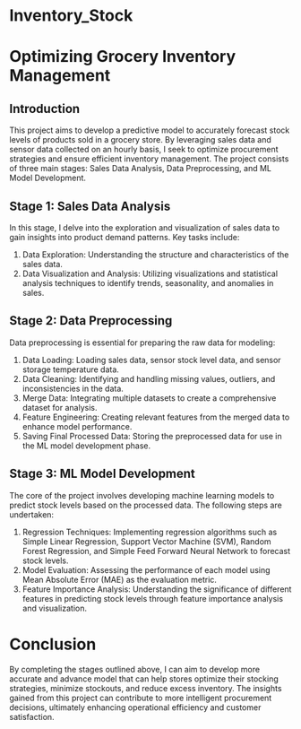 # Inventory_Stock

# Optimizing Grocery Inventory Management

## Introduction 
This project aims to develop a predictive model to accurately forecast stock levels of products sold in a grocery store. By leveraging sales data and sensor data collected on an hourly basis, I seek to optimize procurement strategies and ensure efficient inventory management. The project consists of three main stages: Sales Data Analysis, Data Preprocessing, and ML Model Development.

## Stage 1: Sales Data Analysis
In this stage, I delve into the exploration and visualization of sales data to gain insights into product demand patterns. Key tasks include:

1) Data Exploration: Understanding the structure and characteristics of the sales data.
2) Data Visualization and Analysis: Utilizing visualizations and statistical analysis techniques to identify trends, seasonality, and anomalies in sales.

## Stage 2: Data Preprocessing
Data preprocessing is essential for preparing the raw data for modeling:

1) Data Loading: Loading sales data, sensor stock level data, and sensor storage temperature data.
2) Data Cleaning: Identifying and handling missing values, outliers, and inconsistencies in the data.
3) Merge Data: Integrating multiple datasets to create a comprehensive dataset for analysis.
4) Feature Engineering: Creating relevant features from the merged data to enhance model performance.
5) Saving Final Processed Data: Storing the preprocessed data for use in the ML model development phase.

## Stage 3: ML Model Development
The core of the project involves developing machine learning models to predict stock levels based on the processed data. The following steps are undertaken:

1) Regression Techniques: Implementing regression algorithms such as Simple Linear Regression, Support Vector Machine (SVM), Random Forest Regression, and Simple Feed Forward Neural Network to forecast stock levels.
2) Model Evaluation: Assessing the performance of each model using Mean Absolute Error (MAE) as the evaluation metric.
3) Feature Importance Analysis: Understanding the significance of different features in predicting stock levels through feature importance analysis and visualization.

# Conclusion
By completing the stages outlined above, I can aim to develop more accurate and advance model that can help stores optimize their stocking strategies, minimize stockouts, and reduce excess inventory. The insights gained from this project can contribute to more intelligent procurement decisions, ultimately enhancing operational efficiency and customer satisfaction.

